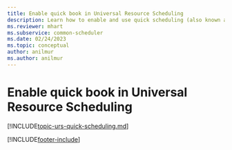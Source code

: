 ```yaml
---
title: Enable quick book in Universal Resource Scheduling
description: Learn how to enable and use quick scheduling (also known as quick book) to simplify the schedule assistant experience and make the process easier.
ms.reviewer: mhart
ms.subservice: common-scheduler
ms.date: 02/24/2023
ms.topic: conceptual
author: anilmur
ms.author: anilmur
---
```


# Enable quick book in Universal Resource Scheduling

[!INCLUDE[topic-urs-quick-scheduling.md](../shared/urs/quick-scheduling.md)]


[!INCLUDE[footer-include](../includes/footer-banner.md)]
